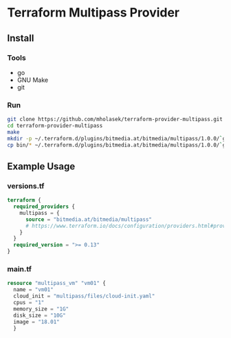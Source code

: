 # Terraform Multipass Provider

## Install
### Tools
* go
* GNU Make
* git

### Run
```bash
git clone https://github.com/mholasek/terraform-provider-multipass.git
cd terraform-provider-multipass
make
mkdir -p ~/.terraform.d/plugins/bitmedia.at/bitmedia/multipass/1.0.0/`go env GOOS`_`go env GOARCH`
cp bin/* ~/.terraform.d/plugins/bitmedia.at/bitmedia/multipass/1.0.0/`go env GOOS`_`go env GOARCH`
```

## Example Usage
### versions.tf
```terraform
terraform {
  required_providers {
    multipass = {
      source = "bitmedia.at/bitmedia/multipass"
      # https://www.terraform.io/docs/configuration/providers.html#provider-source
    }
  }
  required_version = ">= 0.13"
}
```

### main.tf
```terraform
resource "multipass_vm" "vm01" {
  name = "vm01"
  cloud_init = "multipass/files/cloud-init.yaml"
  cpus = "1"
  memory_size = "1G"
  disk_size = "10G"
  image = "18.01"
  }
```